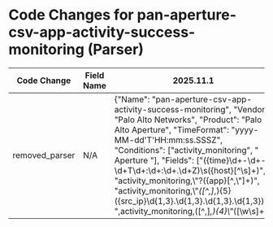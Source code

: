 # Code Changes for pan-aperture-csv-app-activity-success-monitoring (Parser)

| Code Change | Field Name | 2025.11.1 | 2025.12.1 |
|-------------|------------|-----------|------------|
| removed_parser | N/A | {"Name": "pan-aperture-csv-app-activity-success-monitoring", "Vendor": "Palo Alto Networks", "Product": "Palo Alto Aperture", "TimeFormat": "yyyy-MM-dd'T'HH:mm:ss.SSSZ", "Conditions": ["activity_monitoring", " Aperture "], "Fields": ["({time}\d+-\d+-\d+T\d+:\d+:\d+\.\d+Z)\s({host}[^\s]+)", "activity_monitoring,\\"?({app}[^,\\"]+)", "activity_monitoring,\\"*([^,]*,){5}({src_ip}\d{1,3}\.\d{1,3}\.\d{1,3}\.\d{1,3}),", ",activity_monitoring,([^,]*,){4}\\"*([\w\s]+|({email_address}[^@]+@[^\\",]+))\\"*,({src_ip}\d{1,3}\.\d{1,3}\.\d{1,3}\.\d{1,3})?", "((?:1969-[^,]+?)|({time}\d\d\d\d-\d\d-\d\dT\d\d:\d\d:\d\d\.\d+[\+-]\d+:\d+))"], "ParserVersion": "v1.0.0"} | N/A |
